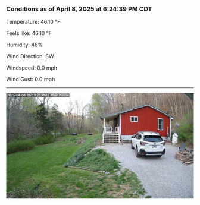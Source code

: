 ### Conditions as of April 8, 2025 at 6:24:39 PM CDT 

Temperature: 46.10 &deg;F

Feels like: 46.10 &deg;F

Humidity: 46%

Wind Direction: SW

Windspeed: 0.0 mph

Wind Gust: 0.0 mph

---

<img src="./images/latest.jpeg"/>

